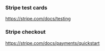 ### Stripe test cards
https://stripe.com/docs/testing

### Stripe checkout 
https://stripe.com/docs/payments/quickstart